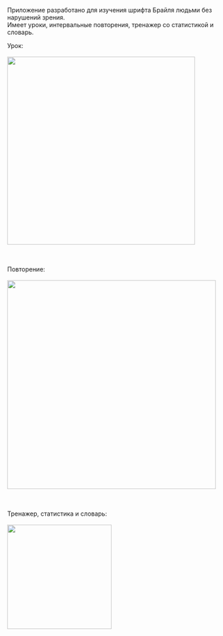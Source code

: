 Приложение разработано для изучения шрифта Брайля людьми без нарушений зрения. </br>
Имеет уроки, интервальные повторения, тренажер со статистикой и словарь.

Урок:
<br />
<br />
  <img src="https://github.com/ianairvin/braille/assets/80224528/59d42068-c12e-4a37-875f-70083d4c28a8" width="432x240">
  <br />
<br />
<br />

Повторение:
<br />
<br />
  <img src="https://github.com/ianairvin/braille/assets/80224528/e8375034-6618-490e-89b9-232db0439f60" width="480x432">
  <br />
<br />
<br />

Тренажер, статистика и словарь:
<br />
<br />
  <img src="https://github.com/ianairvin/braille/assets/80224528/54d04cfd-82f6-4dac-8135-c4d2cce5087d" width="240x424">
  <br />
<br />
<br />
